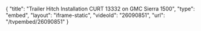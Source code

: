{
    "title": "Trailer Hitch Installation CURT 13332 on GMC Sierra 1500",
    "type": "embed",
    "layout": "iframe-static",
    "videoId": "26090851",
    "url": "\/tvpembed\/26090851"
}
